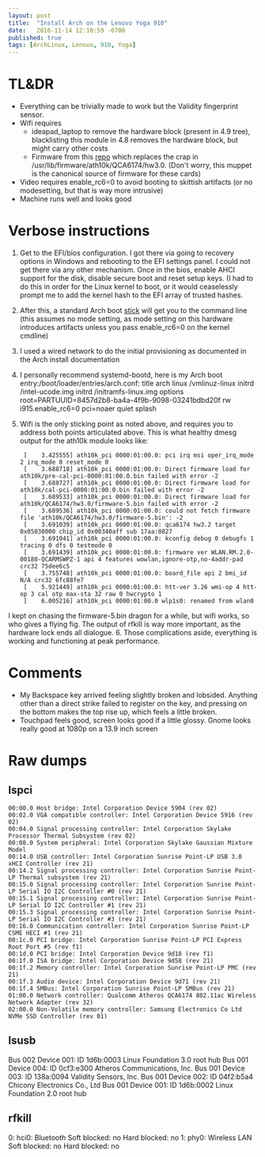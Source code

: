 ```yaml
---
layout: post
title:  "Install Arch on the Lenovo Yoga 910"
date:   2016-11-14 12:10:59 -0700
published: true
tags: [ArchLinux, Lenovo, 910, Yoga]
---
```


# TL&DR

* Everything can be trivially made to work but the Validity fingerprint sensor.
* Wifi requires
  * ideapad_laptop to remove the hardware block (present in 4.9 tree), blacklisting this module in 4.8 removes the hardware block, but might carry other costs
  * Firmware from this [repo](https://github.com/kvalo/ath10k-firmware) which replaces the crap in /usr/lib/firmware/ath10k/QCA6174/hw3.0. (Don't worry, this muppet is the canonical source of firmware for these cards)
* Video requires enable_rc6=0 to avoid booting to skittish artifacts (or no modesetting, but that is way more intrusive)
* Machine runs well and looks good

# Verbose instructions

1. Get to the EFI/bios configuration. I got there via going to recovery options in Windows and rebooting to the EFI settings panel. I could not get there via any other mechanism. Once in the bios, enable AHCI support for the disk, disable secure boot and reset setup keys. (I had to do this in order for the Linux kernel to boot, or it would ceaselessly prompt me to add the kernel hash to the EFI array of trusted hashes.
2. After this, a standard Arch boot [stick](https://wiki.archlinux.org/index.php/USB_flash_installation_media) will get you to the command line (this assumes no mode setting, as mode setting on this hardware introduces artifacts unless you pass enable_rc6=0 on the kernel cmdline)
3. I used a wired network to do the initial provisioning as documented in the Arch install documentation
4. I personally recommend systemd-bootd, here is my Arch boot entry:/boot/loader/entries/arch.conf:
        title arch
        linux /vmlinuz-linux
        initrd /intel-ucode.img
        initrd /initramfs-linux.img
        options root=PARTUUID=8457d2b8-ba4a-4f9b-9098-03241bdbd20f rw i915.enable_rc6=0 pci=noaer quiet splash
5. Wifi is the only sticking point as noted above, and requires you to address both points articulated above. This is what healthy dmesg output for the ath10k module looks like:

        [    3.425555] ath10k_pci 0000:01:00.0: pci irq msi oper_irq_mode 2 irq_mode 0 reset_mode 0
        [    3.688718] ath10k_pci 0000:01:00.0: Direct firmware load for ath10k/pre-cal-pci-0000:01:00.0.bin failed with error -2
        [    3.688727] ath10k_pci 0000:01:00.0: Direct firmware load for ath10k/cal-pci-0000:01:00.0.bin failed with error -2
        [    3.689533] ath10k_pci 0000:01:00.0: Direct firmware load for ath10k/QCA6174/hw3.0/firmware-5.bin failed with error -2
        [    3.689536] ath10k_pci 0000:01:00.0: could not fetch firmware file 'ath10k/QCA6174/hw3.0/firmware-5.bin': -2
        [    3.691039] ath10k_pci 0000:01:00.0: qca6174 hw3.2 target 0x05030000 chip_id 0x00340aff sub 17aa:0827
        [    3.691041] ath10k_pci 0000:01:00.0: kconfig debug 0 debugfs 1 tracing 0 dfs 0 testmode 0
        [    3.691439] ath10k_pci 0000:01:00.0: firmware ver WLAN.RM.2.0-00180-QCARMSWPZ-1 api 4 features wowlan,ignore-otp,no-4addr-pad crc32 75dee6c5
        [    3.755748] ath10k_pci 0000:01:00.0: board_file api 2 bmi_id N/A crc32 6fc88fe7
        [    5.921449] ath10k_pci 0000:01:00.0: htt-ver 3.26 wmi-op 4 htt-op 3 cal otp max-sta 32 raw 0 hwcrypto 1
        [    6.005216] ath10k_pci 0000:01:00.0 wlp1s0: renamed from wlan0

I kept on chasing the firmware-5.bin dragon for a while, but wifi works, so who gives a flying fig. The output of rfkill is way more important, as the hardware lock ends all dialogue.
6. Those complications aside, everything is working and functioning at peak performance.

# Comments

* My Backspace key arrived feeling slightly broken and lobsided. Anything other than a direct strike failed to register on the key, and pressing on the bottom makes the top rise up, which feels a little broken.
* Touchpad feels good, screen looks good if a little glossy. Gnome looks really good at 1080p on a 13.9 inch screen

# Raw dumps

## lspci

```
00:00.0 Host bridge: Intel Corporation Device 5904 (rev 02)
00:02.0 VGA compatible controller: Intel Corporation Device 5916 (rev 02)
00:04.0 Signal processing controller: Intel Corporation Skylake Processor Thermal Subsystem (rev 02)
00:08.0 System peripheral: Intel Corporation Skylake Gaussian Mixture Model
00:14.0 USB controller: Intel Corporation Sunrise Point-LP USB 3.0 xHCI Controller (rev 21)
00:14.2 Signal processing controller: Intel Corporation Sunrise Point-LP Thermal subsystem (rev 21)
00:15.0 Signal processing controller: Intel Corporation Sunrise Point-LP Serial IO I2C Controller #0 (rev 21)
00:15.1 Signal processing controller: Intel Corporation Sunrise Point-LP Serial IO I2C Controller #1 (rev 21)
00:15.3 Signal processing controller: Intel Corporation Sunrise Point-LP Serial IO I2C Controller #3 (rev 21)
00:16.0 Communication controller: Intel Corporation Sunrise Point-LP CSME HECI #1 (rev 21)
00:1c.0 PCI bridge: Intel Corporation Sunrise Point-LP PCI Express Root Port #5 (rev f1)
00:1d.0 PCI bridge: Intel Corporation Device 9d18 (rev f1)
00:1f.0 ISA bridge: Intel Corporation Device 9d58 (rev 21)
00:1f.2 Memory controller: Intel Corporation Sunrise Point-LP PMC (rev 21)
00:1f.3 Audio device: Intel Corporation Device 9d71 (rev 21)
00:1f.4 SMBus: Intel Corporation Sunrise Point-LP SMBus (rev 21)
01:00.0 Network controller: Qualcomm Atheros QCA6174 802.11ac Wireless Network Adapter (rev 32)
02:00.0 Non-Volatile memory controller: Samsung Electronics Co Ltd NVMe SSD Controller (rev 01)
```

## lsusb

Bus 002 Device 001: ID 1d6b:0003 Linux Foundation 3.0 root hub
Bus 001 Device 004: ID 0cf3:e300 Atheros Communications, Inc. 
Bus 001 Device 003: ID 138a:0094 Validity Sensors, Inc. 
Bus 001 Device 002: ID 04f2:b5a4 Chicony Electronics Co., Ltd 
Bus 001 Device 001: ID 1d6b:0002 Linux Foundation 2.0 root hub

## rfkill

0: hci0: Bluetooth
	Soft blocked: no
	Hard blocked: no
1: phy0: Wireless LAN
	Soft blocked: no
	Hard blocked: no
